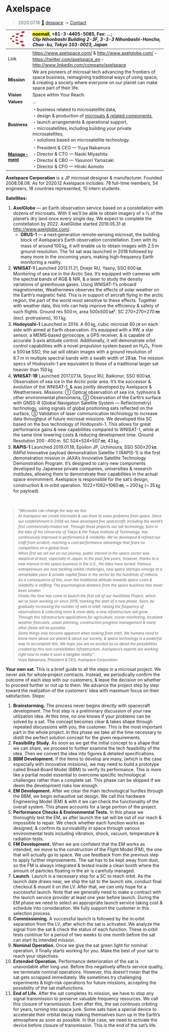 # Axelspace
> 2020.07.16 [🚀](../index/index.md) [despace](index.md) → [Contact](contact.md)

|[![](f/con/a/axelspace_logo1_thumb.jpg)](f/con/a/axelspace_logo1.png)|<mark>noemail</mark>, +81-3-4405-5085, Fax: …;<br> *Clip Nihonbashi Building 2-3F, 3-3-3 Nihonbashi-Honcho, Chuo-ku, Tokyo 103-0023, Japan*|
|:--|:--|
|Link|<https://www.axelspace.com/> & <http://www.axelglobe.com/>・ <https://twitter.com/axelspace_en>・ <http://www.linkedin.com/company/axelspace>|
|**Mission**|We are pioneers of microsat tech advancing the frontiers of space business, reimagining traditional ways of using space, & creating a society where everyone on our planet can make space part of their life.|
|**Vision**|Space within Your Reach.|
|**Values**|…|
|**Business**|・business related to microsatellite data,<br> ・design & production of [microsats & related components](sc.md),<br> ・launch arrangements & operational support,<br> ・microsatellites, including building your private microsatellites,<br> ・solutions based on microsatellite technology.|
|**[Manage-<br>ment](mgmt.md)**|・President & CEO — Yuya Nakamura<br> ・Director & CTO — Naoki Miyashita<br> ・Director & CBO — Yasunori Yamazaki<br> ・Director & CFO — Hiroki Aomoto|

**Axelspace Corporation** is a JP microsat designer & manufacturer. Founded 2008.08.08. As for 2020.12 Axelspace includes: 78 full-time members, 54 engineers, 18 countries represented, 10 intern students.

**Satellites:**

   1. **AxelGlobe** — an Earth observation service based on a constellation with dozens of microsats. With it we’ll be able to obtain imagery of ≥ ½ of the planet’s dry land once every single day. We expect to complete the constellation by 2022. AxelGlobe started 2019.05.31 at <http://www.axelglobe.com/>.
      - **GRUS-1** — a next‑generation remote‑sensing microsat, the building block of Axelspace’s Earth observation constellation. Even with its mass of around 100 ㎏, it will enable us to obtain images with 2.5 m ground resolution. The 1st sat was launched in 2018 followed by many more in the oncoming years, making high‑frequency Earth monitoring a reality.
   1. **WNISAT-1** Launched 2013.11.21, Dnepr RU, Yasny, SSO 600 ㎞. Monitoring of sea ice in the Arctic Sea. It’s equipped with cameras with the spectral bands of RGB & NIR, & a laser to study the density variations of greenhouse gases. Using WNISAT-1’s onboard magnetometer, Weathernews observes the effects of solar weather on the Earth’s magnetic field. This is in support of aircraft flying in the arctic region, the part of the world most sensitive to these effects. Together with weather data, this info can help improve the efficiency & safety of such flights. Ground res 500 m, area 500x500 ㎞². SC 270×270×270 ㎜ (excl. protrusions), 10.1 ㎏.
   1. **Hodoyoshi-1** Launched in 2014. A 60 ㎏, cubic microsat 60 ㎝ on each side with aimed at Earth observation. It’s equipped with a RW, a star sensor, a MEMS‑based gyroscope, a GPS receiver, & is capable of accurate 3‑axis attitude control. Additionally, it will demonstrate orbit control capabilities with a novel propulsion system based on H₂O₂. From a 500 ㎞ SSO, the sat will obtain images with a ground resolution of 6.7 m in multiple spectral bands with a swath width of 28 ㎞. The mission specs of Hodoyoshi-1 are equivalent to those of a traditional larger sat heavier than 150 ㎏.
   1. **WNISAT-1R** Launched 2017.07.14, Soyuz RU, Baikonur, SSO 600 ㎞. Observation of sea ice in the Arctic polar area. It’s the successor & evolution of the WNISAT-1, & was jointly developed by Axelspace & Weathernews. Missions: ➀ Optical observation of sea ice, typhoons & other environmental phenomena, ➁ Observation of the Earth’s surface with GNSS-R (Global Navigation Satellite System — Reflectometry) technology, using signals of global positioning sats reflected on the surface, ➂ Validation of laser communication technology to increase data throughput of future microsat missions. We developed this SC based on the bus technology of Hodoyoshi-1. This allows for great performance gains & new capabilities compared to WNISAT-1, while at the same time lowering costs & reducing development time. Ground Resolution 200 ‑ 400 m. SC 524×524×507 ㎜, 43 ㎏.
   1. **RAPIS-1** Launched 2019.01.18, Epsilon JP, Uchinoura, SSO 500±20 ㎞. RAPid Innovative payload demonstration Satellite 1 (RAPIS-1) is the first demonstration mission in JAXA’s Innovative Satellite Technology Demonstration Program. It’s designed to carry new components developed by Japanese private companies, universities & research institutes, allowing them to demonstrate their capabilities in the actual space environment. Axelspace is responsible for the sat’s design, construction & in‑orbit operation. 1022×1082×1060 ㎜, ~ 200 ㎏ (~ 35 ㎏ for payload).

<p style="page-break-after:always"> </p>

> <small>*“Microsats can change the way we live.<br> At Axelspace we create microsats & use them to solve problems from space. Since our establishment in 2008 we have developed five spacecraft, including the world’s first commercially‑traded sat. Through these projects our sat technology, born in the labs of the University of Tokyo & the Tokyo Institute of Technology, has continuously improved in performance & reliability. We’ve developed & refined our craft from scratch, reaching a cost‑performance advantage that fears no competitors on a global level.<br> When first we set out on our journey, public interest in the space sector was skeptical at best, especially in Japan. In the past few years, however, thanks to a new interest in the space business in the U.S., the tides have turned. Famous entrepreneurs are now tackling orbital challenges, new space startups emerge at a remarkable pace & private capital flows in the sector by the hundreds of millions. As a consequence of this, even the traditional attitude towards space costs & reliability is shifting. The psychological distance from the space business has never been smaller.<br> Finally the time has come to launch the first sat of our AxelGlobe Project, which we’ve been working on since 2015, marking the start of a new phase. Soon, by gradually increasing the number of sats in orbit, raising the frequency of observations & collecting more & more data, a new infrastructure will grow. Through this infrastructure applications for agriculture, ocean monitoring, localized weather forecasts, urban planning, construction progress management & many other fields will be possible.<br> Some things only become apparent when looking from orbit. We humans need to know more about our planet & about our society, & space technology is a powerful way to accomplish this. We hope you are as excited as us about the possibilities created by this new constellation infrastructure. Axelspace’s experts are working right now to make it soon a tangible reality.”*<br> Yuya Nakamura, President & CEO, Axelspace Corporation</small>

**Your own sat.** This is a brief guide to all the steps in a microsat project. We never ask for whole‑project contracts. Instead, we periodically confirm the outcome of each step with our customers, & leave the decision on whether to proceed further or not up to them. We advance the project step by step toward the realization of the customers’ idea with maximum focus on their satisfaction. Steps:

   1. **Brainstorming.** The process never begins directly with spacecraft development. The first step is a preliminary discussion of your raw utilization idea. At this time, no one knows if your problems can be solved by a sat. The concept becomes clear & takes shape through repeated discussions with you, the customer. This is the most important part in the whole project. In this phase we take all the time necessary to distill the perfect solution concept for the given requirements.
   1. **Feasibility Study.** As soon as we get the initial concept to a shape that we can share, we proceed to further examine the tech feasibility of the idea. Then we convert the idea into figures & detailed specifications.
   1. **BBM Development.** If the items to develop are many, (which is the case especially with innovative missions), we may need to build a prototype called Bread‑Board Model (BBM) to verify its performance. This is more like a partial model essential to overcome specific technological challenges rather than a complete sat. This phase can be skipped if we deem the development risks low enough.
   1. **EM Development.** After we clear the main technological hurdles through the BBM, we begin exhaustive sat design. We call this hardware Engineering Model (EM) & with it we can check the functionality of the overall system. This phase accounts for a large portion of the project.
   1. **Performance Checks & Environmental Tests.** In this phase we thoroughly test the EM, as after launch the sat will be out of our reach & impossible to repair. We check whether each function works as designed, & confirm its survivability in space through various environmental tests including vibration, shock, vacuum, temperature & radiation tests.
   1. **FM Development.** When we are confident that the EM works as intended, we move to the construction of the Flight Model (FM), the one that will actually go to space. We use feedback from the previous step to apply further improvements. The sat has to be kept away from dust, so the FM is always integrated & tested inside a clean booth where the amount of particles floating in the air is carefully managed.
   1. **Launch.** Launch is a necessary step for a SC to reach orbit. As the launch date draws near, we ship the sat to the launch site, conduct final checkout & mount it on the LV. After that, we can only hope for a successful launch. Note that we generally need to make a contract with the launch service provider at least one year before launch. During the EM phase we need to select an appropriate launch service taking cost & schedule into consideration. We fully support the customer in this selection process.
   1. **Commissioning.** A successful launch is followed by the in‑orbit separation from the LV, after which the sat is activated. We analyze the signal from the sat & check the status of each function. These in‑orbit tests continue for a period of two weeks to one month before the sat can start its intended mission.
   1. **Nominal Operation.** Once we give the sat green light for nominal operation, it finally starts working for you. Make the best of your sat to reach your objectives.
   1. **Extended Operation.** Performance deterioration of the sat is unavoidable after long use. Before this negatively affects service quality, we terminate nominal operations. However, this doesn’t mean that the sat gets scrapped immediately. We sometimes try challenging experiments & high‑risk operations for future missions, accepting the possibility of the sat malfunctions.
   1. **End of Life.** After the sat completes its mission, we have to stop any signal transmission to preserve valuable frequency resources. We call this closure of transmission. Even after this, the sat continues orbiting for years, turning into space junk. Some sats have a special device to accelerate their orbital decay making themselves burn up in the Earth’s atmosphere as soon as possible. In that case, we need to activate the device before closure of transmission. This is the end of the sat’s life.

